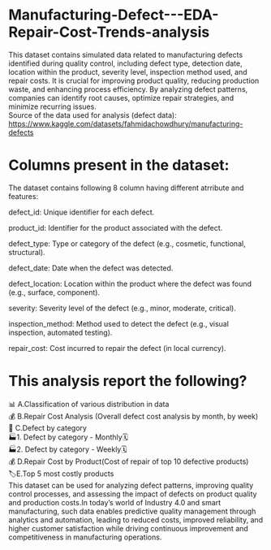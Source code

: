 # Manufacturing-Defect---EDA-Repair-Cost-Trends-analysis
This dataset contains simulated data related to manufacturing defects identified during quality control, including defect type, detection date, location within the product, severity level, inspection method used, and repair costs. It is crucial for improving product quality, reducing production waste, and enhancing process efficiency. By analyzing defect patterns, companies can identify root causes, optimize repair strategies, and minimize recurring issues.     
Source of the data used for analysis (defect data):     
https://www.kaggle.com/datasets/fahmidachowdhury/manufacturing-defects
    
# Columns present in the dataset:
The dataset contains following 8 column having different atrribute and features:

defect_id: Unique identifier for each defect.

product_id: Identifier for the product associated with the defect.

defect_type: Type or category of the defect (e.g., cosmetic, functional, structural).

defect_date: Date when the defect was detected.

defect_location: Location within the product where the defect was found (e.g., surface, component).

severity: Severity level of the defect (e.g., minor, moderate, critical).

inspection_method: Method used to detect the defect (e.g., visual inspection, automated testing).


repair_cost: Cost incurred to repair the defect (in local currency).

# This analysis report the following?
📊 A.Classification of various distribution in data    
💰 B.Repair Cost Analysis (Overall defect cost analysis by month, by week)    
🧩 C.Defect by category    
    🏭1. Defect by category - Monthly🗓️    
    🏭2. Defect by category - Weekly🗓️    
💰 D.Repair Cost by Product(Cost of repair of top 10 defective products)    
🏷️E.Top 5 most costly products    
This dataset can be used for analyzing defect patterns, improving quality control processes, and assessing the impact of defects on product quality and production costs.In today’s world of Industry 4.0 and smart manufacturing, such data enables predictive quality management through analytics and automation, leading to reduced costs, improved reliability, and higher customer satisfaction while driving continuous improvement and competitiveness in manufacturing operations.
